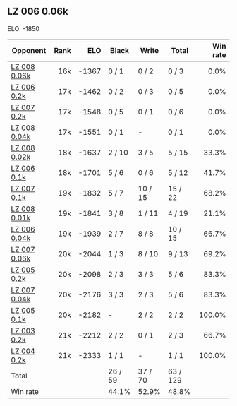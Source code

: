 ## LZ 006 0.06k ##

ELO: -1850

Opponent | Rank | ELO | Black | Write | Total | Win rate
---------|-----:|----:|-------|-------|-------|-------:
[LZ 008 0.06k](LZ%20008%200.06k.md) | 16k | -1367 | 0 / 1 | 0 / 2 | 0 / 3 | 0.0%
[LZ 006 0.2k](LZ%20006%200.2k.md) | 17k | -1462 | 0 / 2 | 0 / 3 | 0 / 5 | 0.0%
[LZ 007 0.2k](LZ%20007%200.2k.md) | 17k | -1548 | 0 / 5 | 0 / 1 | 0 / 6 | 0.0%
[LZ 008 0.04k](LZ%20008%200.04k.md) | 17k | -1551 | 0 / 1 | - | 0 / 1 | 0.0%
[LZ 008 0.02k](LZ%20008%200.02k.md) | 18k | -1637 | 2 / 10 | 3 / 5 | 5 / 15 | 33.3%
[LZ 006 0.1k](LZ%20006%200.1k.md) | 18k | -1701 | 5 / 6 | 0 / 6 | 5 / 12 | 41.7%
[LZ 007 0.1k](LZ%20007%200.1k.md) | 19k | -1832 | 5 / 7 | 10 / 15 | 15 / 22 | 68.2%
[LZ 008 0.01k](LZ%20008%200.01k.md) | 19k | -1841 | 3 / 8 | 1 / 11 | 4 / 19 | 21.1%
[LZ 006 0.04k](LZ%20006%200.04k.md) | 19k | -1939 | 2 / 7 | 8 / 8 | 10 / 15 | 66.7%
[LZ 007 0.06k](LZ%20007%200.06k.md) | 20k | -2044 | 1 / 3 | 8 / 10 | 9 / 13 | 69.2%
[LZ 005 0.2k](LZ%20005%200.2k.md) | 20k | -2098 | 2 / 3 | 3 / 3 | 5 / 6 | 83.3%
[LZ 007 0.04k](LZ%20007%200.04k.md) | 20k | -2176 | 3 / 3 | 2 / 3 | 5 / 6 | 83.3%
[LZ 005 0.1k](LZ%20005%200.1k.md) | 20k | -2182 | - | 2 / 2 | 2 / 2 | 100.0%
[LZ 003 0.2k](LZ%20003%200.2k.md) | 21k | -2212 | 2 / 2 | 0 / 1 | 2 / 3 | 66.7%
[LZ 004 0.2k](LZ%20004%200.2k.md) | 21k | -2333 | 1 / 1 | - | 1 / 1 | 100.0%
Total | | | 26 / 59 | 37 / 70 | 63 / 129 | 
Win rate| | | 44.1% | 52.9% | 48.8% | 
